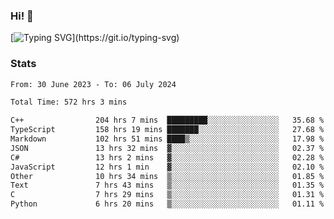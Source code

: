 ### Hi!  👋

[![Typing SVG](https://readme-typing-svg.herokuapp.com?font=Fira+Code&pause=1000&width=435&lines=Hello!+I'm+Texiwustion.)](https://git.io/typing-svg)

### Stats

<!--START_SECTION:waka-->

```txt
From: 30 June 2023 - To: 06 July 2024

Total Time: 572 hrs 3 mins

C++                204 hrs 7 mins  █████████░░░░░░░░░░░░░░░░   35.68 %
TypeScript         158 hrs 19 mins ███████░░░░░░░░░░░░░░░░░░   27.68 %
Markdown           102 hrs 51 mins ████▒░░░░░░░░░░░░░░░░░░░░   17.98 %
JSON               13 hrs 32 mins  ▓░░░░░░░░░░░░░░░░░░░░░░░░   02.37 %
C#                 13 hrs 2 mins   ▓░░░░░░░░░░░░░░░░░░░░░░░░   02.28 %
JavaScript         12 hrs 1 min    ▓░░░░░░░░░░░░░░░░░░░░░░░░   02.10 %
Other              10 hrs 34 mins  ▒░░░░░░░░░░░░░░░░░░░░░░░░   01.85 %
Text               7 hrs 43 mins   ▒░░░░░░░░░░░░░░░░░░░░░░░░   01.35 %
C                  7 hrs 29 mins   ▒░░░░░░░░░░░░░░░░░░░░░░░░   01.31 %
Python             6 hrs 20 mins   ▒░░░░░░░░░░░░░░░░░░░░░░░░   01.11 %
```

<!--END_SECTION:waka-->

